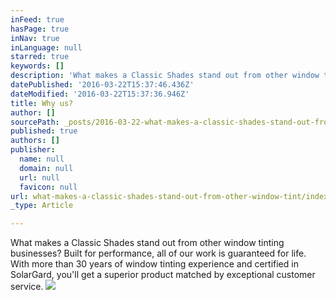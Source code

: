 ```yaml
---
inFeed: true
hasPage: true
inNav: true
inLanguage: null
starred: true
keywords: []
description: 'What makes a Classic Shades stand out from other window tinting businesses? Built for performance, all of our work is guaranteed for life. With more than 30 years of window tinting experience and certified in SolarGard, you’ll get a superior product matched by exceptional customer service.'
datePublished: '2016-03-22T15:37:46.436Z'
dateModified: '2016-03-22T15:37:36.946Z'
title: Why us?
author: []
sourcePath: _posts/2016-03-22-what-makes-a-classic-shades-stand-out-from-other-window-tint.md
published: true
authors: []
publisher:
  name: null
  domain: null
  url: null
  favicon: null
url: what-makes-a-classic-shades-stand-out-from-other-window-tint/index.html
_type: Article

---
```

What makes a Classic Shades stand out from other window tinting businesses? Built for performance, all of our work is guaranteed for life. With more than 30 years of window tinting experience and certified in SolarGard, you'll get a superior product matched by exceptional customer service.
![](https://the-grid-user-content.s3-us-west-2.amazonaws.com/f8f91f20-048d-4f55-b550-3fa23aa2f519.jpg)